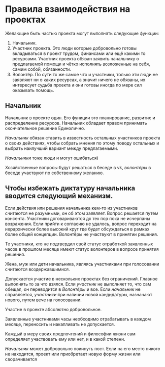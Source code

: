 Правила взаимодействия на проектах
==========================

Желающие быть частью проекта могут выполнять следующие функции:

1. Начальник.
2. Участник проекта. Это люди которые добровольно готовы вкладываться в проект трудом, финансами или ещё какими то ресурсами. Участник проекта обязан заявить начальнику о предлагаемой помощи и чётко исполнять возложенные на себя, самим собой, обязанности.
3. Волонтёр. По сути то же самое что и участники, только эти люди не заявляют ни о каких ресурсах, а значит ничего не обязаны, их интересует судьба проекта и они готовы иногда по мере сил оказывать помощь.

Начальник
---------
Начальник в проекте один. 
Его функции это планирование, развитие и распределение ресурсов. 
Начальник обладает правом принимать окончательное решение Единолично.


*Начальник* обязан ставить в известность остальных участников проекта о своих действиях, 
чтобы собрать мнения по этому поводу остальных и выбрать наилучший вариант между предлагаемыми.

*Начальники* тоже люди и могут ошибаться)


Хозяйственные вопросы будут решаться в беседе в vk, *волонтёры* в беседе участвуют по собственному желанию.


Чтобы избежать диктатуру начальника вводится следующий механизм. 
--------

Если действия или решения начальника кем-то из участников считаются не разумными, 
он об этом заявляет. 
Вопрос решается путем консента.
Участники договариваются до тех пор пока не исчерпаны возражения. Если прийти к согласию не удалось, вопрос переходит на иерархически более высокий круг где будет обсуждаться в рамках более общей концепции.
Волонтёры не участвуют в принятии решения.

Те участники, кто не подтвердил свой статус отработкой заявленных часов в прошлом месяце имеют статус волонтеров в вопросе принятия решения.

Жена, муж или дети начальника, являясь участниками при голосовании считаются воздержавшимися.


Допускается участие в нескольких проектах без ограничений. 
Главное выполнять то за что взялся. 
Если *участник* не выполняет то, что сам обещал, он переводится в *Волонтёры* и все. 
Если *начальник* не справляется, *участники* при наличии новой кандидатуры, 
назначают нового, путем вече на голосовании. 


Участие в проекте абсолютно добровольное.

Заявленные участниками часы необходимо отрабатывать в каждом месяце, переносить и накапливать не допускается.


Каждый в меру своих предпочтений и философии жизни сам определяет участвовать ему или нет, и в какой степени. 


*Начальник* может добровольно покинуть пост. Если на его место никого не находится, 
проект или приобретает новую форму жизни или сворачивается

